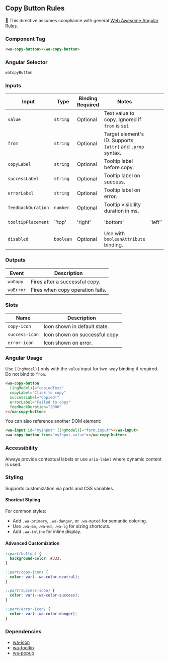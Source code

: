 ## Copy Button Rules

📌 This directive assumes compliance with general [Web Awesome Angular Rules](../../../RULES.md).

### Component Tag

```html
<wa-copy-button></wa-copy-button>
```

### Angular Selector

```ts
waCopyButton
```

### Inputs

| Input              | Type      | Binding Required | Notes                                                      |          |          |                    |
| ------------------ | --------- | ---------------- | ---------------------------------------------------------- | -------- | -------- | ------------------ |
| `value`            | `string`  | Optional         | Text value to copy. Ignored if `from` is set.              |          |          |                    |
| `from`             | `string`  | Optional         | Target element's ID. Supports `[attr]` and `.prop` syntax. |          |          |                    |
| `copyLabel`        | `string`  | Optional         | Tooltip label before copy.                                 |          |          |                    |
| `successLabel`     | `string`  | Optional         | Tooltip label on success.                                  |          |          |                    |
| `errorLabel`       | `string`  | Optional         | Tooltip label on error.                                    |          |          |                    |
| `feedbackDuration` | `number`  | Optional         | Tooltip visibility duration in ms.                         |          |          |                    |
| `tooltipPlacement` | \`'top'   | 'right'          | 'bottom'                                                   | 'left'\` | Optional | Tooltip placement. |
| `disabled`         | `boolean` | Optional         | Use with `booleanAttribute` binding.                       |          |          |                    |

### Outputs

| Event     | Description                      |
| --------- | -------------------------------- |
| `waCopy`  | Fires after a successful copy.   |
| `waError` | Fires when copy operation fails. |

### Slots

| Name           | Description                    |
| -------------- | ------------------------------ |
| `copy-icon`    | Icon shown in default state.   |
| `success-icon` | Icon shown on successful copy. |
| `error-icon`   | Icon shown on error.           |

### Angular Usage

Use `[(ngModel)]` only with the `value` input for two-way binding if required. Do not bind to `from`.

```html
<wa-copy-button
  [(ngModel)]="copiedText"
  copyLabel="Click to copy"
  successLabel="Copied!"
  errorLabel="Failed to copy"
  feedbackDuration="2000"
></wa-copy-button>
```

You can also reference another DOM element:

```html
<wa-input id="myInput" [(ngModel)]="form.input"></wa-input>
<wa-copy-button from="myInput.value"></wa-copy-button>
```

### Accessibility

Always provide contextual labels or use `aria-label` where dynamic content is used.

### Styling

Supports customization via parts and CSS variables.

#### Shortcut Styling

For common styles:

* Add `.wa-primary`, `.wa-danger`, or `.wa-muted` for semantic coloring.
* Use `.wa-sm`, `.wa-md`, `.wa-lg` for sizing shortcuts.
* Add `.wa-inline` for inline display.

#### Advanced Customization

```css
::part(button) {
  background-color: #333;
}

::part(copy-icon) {
  color: var(--wa-color-neutral);
}

::part(success-icon) {
  color: var(--wa-color-success);
}

::part(error-icon) {
  color: var(--wa-color-danger);
}
```

### Dependencies

* [wa-icon](../icon/icon.rules.md)
* [wa-tooltip](../tooltip/tooltip.rules.md)
* [wa-popup](../popup/popup.rules.md)
